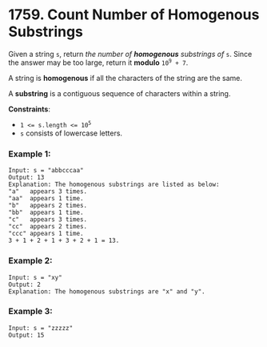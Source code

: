 # 1759. Count Number of Homogenous Substrings

Given a string `s`, return *the number of* ***homogenous*** *substrings of* `s`. Since the answer may be too large, return it **modulo** <code>10<sup>9</sup> + 7</code>.

A string is **homogenous** if all the characters of the string are the same.

A **substring** is a contiguous sequence of characters within a string.

**Constraints**:
- <code>1 <= s.length <= 10<sup>5<sup></code>
- `s` consists of lowercase letters.

### Example 1:
```
Input: s = "abbcccaa"
Output: 13
Explanation: The homogenous substrings are listed as below:
"a"   appears 3 times.
"aa"  appears 1 time.
"b"   appears 2 times.
"bb"  appears 1 time.
"c"   appears 3 times.
"cc"  appears 2 times.
"ccc" appears 1 time.
3 + 1 + 2 + 1 + 3 + 2 + 1 = 13.
```

### Example 2:
```
Input: s = "xy"
Output: 2
Explanation: The homogenous substrings are "x" and "y".
```

### Example 3:
```
Input: s = "zzzzz"
Output: 15
```
